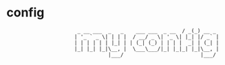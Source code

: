 # config


                                          
                           _ __ ___  _   _    ___ ___  _ __  / _(_) __ _
                          | '_ ` _ \| | | |  / __/ _ \| '_ \| |_| |/ _` |
                          | | | | | | |_| | | (_| (_) | | | |  _| | (_| |
                          |_| |_| |_|\__, |  \___\___/|_| |_|_| |_|\__, |
                                     |___/                         |___/


